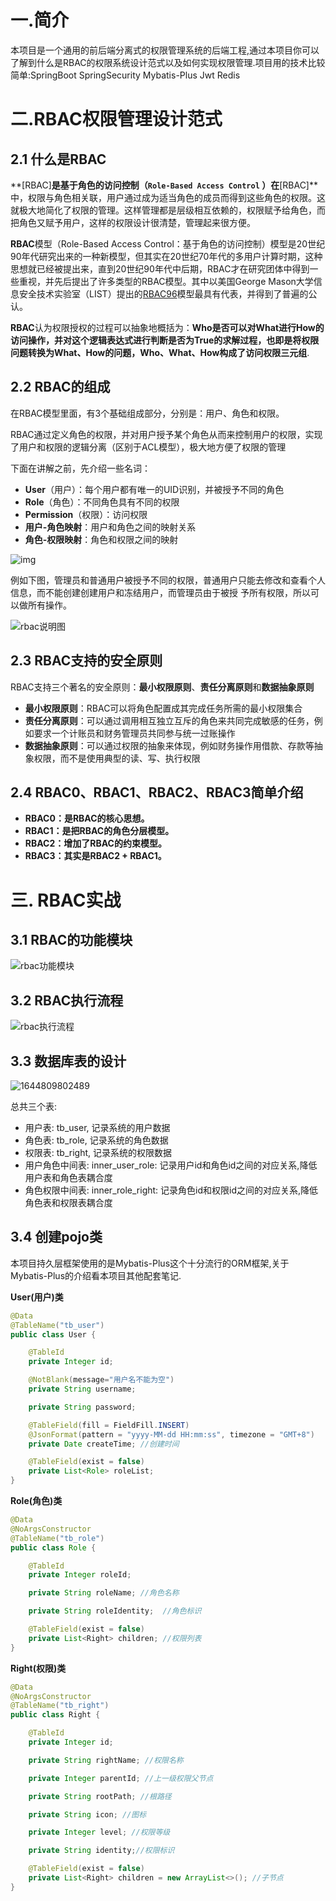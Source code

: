 # 一.简介

本项目是一个通用的前后端分离式的权限管理系统的后端工程,通过本项目你可以了解到什么是RBAC的权限系统设计范式以及如何实现权限管理.项目用的技术比较简单:SpringBoot SpringSecurity Mybatis-Plus Jwt Redis



# 二.RBAC权限管理设计范式

## 2.1 什么是RBAC

**[RBAC]**是基于角色的访问控制（`Role-Based Access Control` ）在**[RBAC]**中，权限与角色相关联，用户通过成为适当角色的成员而得到这些角色的权限。这就极大地简化了权限的管理。这样管理都是层级相互依赖的，权限赋予给角色，而把角色又赋予用户，这样的权限设计很清楚，管理起来很方便。

**RBAC**模型（Role-Based Access Control：基于角色的访问控制）模型是20世纪90年代研究出来的一种新模型，但其实在20世纪70年代的多用户计算时期，这种思想就已经被提出来，直到20世纪90年代中后期，RBAC才在研究团体中得到一些重视，并先后提出了许多类型的RBAC模型。其中以美国George Mason大学信息安全技术实验室（LIST）提出的[RBAC96](https://www.profsandhu.com/infs767/infs767fall03/lecture01-2.pdf)模型最具有代表，并得到了普遍的公认。

**RBAC**认为权限授权的过程可以抽象地概括为：**Who是否可以对What进行How的访问操作，并对这个逻辑表达式进行判断是否为True的求解过程，也即是将权限问题转换为What、How的问题，Who、What、How构成了访问权限三元组**.

## 2.2 RBAC的组成

在RBAC模型里面，有3个基础组成部分，分别是：用户、角色和权限。

RBAC通过定义角色的权限，并对用户授予某个角色从而来控制用户的权限，实现了用户和权限的逻辑分离（区别于ACL模型），极大地方便了权限的管理

下面在讲解之前，先介绍一些名词：

- **User**（用户）：每个用户都有唯一的UID识别，并被授予不同的角色
- **Role**（角色）：不同角色具有不同的权限
- **Permission**（权限）：访问权限
- **用户-角色映射**：用户和角色之间的映射关系
- **角色-权限映射**：角色和权限之间的映射

![img](assets/image/rbacrole-based-access-control-1.png)

例如下图，管理员和普通用户被授予不同的权限，普通用户只能去修改和查看个人信息，而不能创建创建用户和冻结用户，而管理员由于被授 予所有权限，所以可以做所有操作。

![rbac说明图](assets/image/rbac-demo.png)

## 2.3 RBAC支持的安全原则

RBAC支持三个著名的安全原则：**最小权限原则**、**责任分离原则**和**数据抽象原则**

- **最小权限原则**：RBAC可以将角色配置成其完成任务所需的最小权限集合
- **责任分离原则**：可以通过调用相互独立互斥的角色来共同完成敏感的任务，例如要求一个计账员和财务管理员共同参与统一过账操作
- **数据抽象原则**：可以通过权限的抽象来体现，例如财务操作用借款、存款等抽象权限，而不是使用典型的读、写、执行权限



## 2.4 RBAC0、RBAC1、RBAC2、RBAC3简单介绍

- **RBAC0：是RBAC的核心思想。**
- **RBAC1：是把RBAC的角色分层模型。**
- **RBAC2：增加了RBAC的约束模型。**
- **RBAC3：其实是RBAC2 + RBAC1。**



# 三. RBAC实战

## 3.1 RBAC的功能模块

![rbac功能模块](assets/image/RBAC模块功能.png)

## 3.2 RBAC执行流程

![rbac执行流程](assets/image/RBAC流程.png)

## 3.3 数据库表的设计

![1644809802489](assets/image/数据表设计.png)

总共三个表:

- 用户表: tb_user, 记录系统的用户数据
- 角色表: tb_role, 记录系统的角色数据
- 权限表: tb_right, 记录系统的权限数据
- 用户角色中间表: inner_user_role: 记录用户id和角色id之间的对应关系,降低用户表和角色表耦合度
- 角色权限中间表: inner_role_right: 记录角色id和权限id之间的对应关系,降低角色表和权限表耦合度

## 3.4 创建pojo类

本项目持久层框架使用的是Mybatis-Plus这个十分流行的ORM框架,关于Mybatis-Plus的介绍看本项目其他配套笔记.

**User(用户)类**

```java
@Data
@TableName("tb_user")
public class User {

    @TableId
    private Integer id;

    @NotBlank(message="用户名不能为空")
    private String username;

    private String password;

    @TableField(fill = FieldFill.INSERT)
    @JsonFormat(pattern = "yyyy-MM-dd HH:mm:ss", timezone = "GMT+8")
    private Date createTime; //创建时间

    @TableField(exist = false)
    private List<Role> roleList;
}
```

**Role(角色)类**

```java
@Data
@NoArgsConstructor
@TableName("tb_role")
public class Role {

    @TableId
    private Integer roleId;

    private String roleName; //角色名称

    private String roleIdentity;  //角色标识

    @TableField(exist = false)
    private List<Right> children; //权限列表
}
```

**Right(权限)类**

```java
@Data
@NoArgsConstructor
@TableName("tb_right")
public class Right {

    @TableId
    private Integer id;

    private String rightName; //权限名称

    private Integer parentId; //上一级权限父节点

    private String rootPath; //根路径

    private String icon; //图标

    private Integer level; //权限等级

    private String identity;//权限标识

    @TableField(exist = false)
    private List<Right> children = new ArrayList<>(); //子节点
}
```

